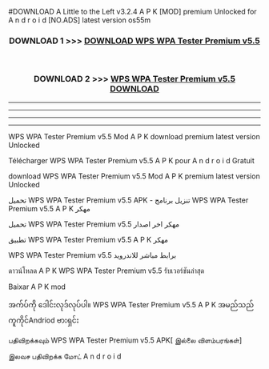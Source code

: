 #DOWNLOAD A Little to the Left v3.2.4 A P K [MOD] premium Unlocked for A n d r o i d [NO.ADS] latest version os55m 



<div align="center">

<h3>DOWNLOAD 1 >>> <a href="https://downloadmod1.web.app/?judul=WPS WPA Tester Premium v5.5">DOWNLOAD WPS WPA Tester Premium v5.5</a></h3><br>

<h3>DOWNLOAD 2 >>> <a href="https://downloadmod1.web.app/?judul=WPS WPA Tester Premium v5.5">WPS WPA Tester Premium v5.5 DOWNLOAD </a></h3>

</div>


----------------------------------------------------------

----------------------------------------------------------

----------------------------------------------------------

----------------------------------------------------------


WPS WPA Tester Premium v5.5 Mod A P K download premium latest version Unlocked

Télécharger WPS WPA Tester Premium v5.5 A P K pour A n d r o i d Gratuit

download WPS WPA Tester Premium v5.5 Mod A P K premium latest version Unlocked

تحميل WPS WPA Tester Premium v5.5 APK - تنزيل برنامج WPS WPA Tester Premium v5.5 A P K مهكر

تحميل WPS WPA Tester Premium v5.5 مهكر اخر اصدار

تطبيق WPS WPA Tester Premium v5.5 A P K مهكر

WPS WPA Tester Premium v5.5 برابط مباشر للاندرويد

ดาวน์โหลด A P K WPS WPA Tester Premium v5.5 รับเวอร์ชันล่าสุด

Baixar A P K mod

အက်ပ်ကို ဒေါင်းလုဒ်လုပ်ပါ။ WPS WPA Tester Premium v5.5 A P K အမည်သည်ကူကိုင်Andriod ဗားရှင်း

பதிவிறக்கவும் WPS WPA Tester Premium v5.5 APK[ இல்லை விளம்பரங்கள்] 
 
இலவச பதிவிறக்க மோட் A n d r o i d



